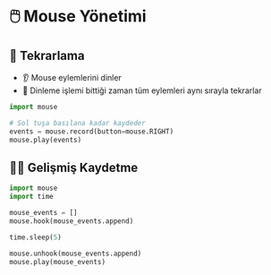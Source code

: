 # 🖱️ Mouse Yönetimi

## 🔴 Tekrarlama

* 👂 Mouse eylemlerini dinler
* 🔄 Dinleme işlemi bittiği zaman tüm eylemleri aynı sırayla tekrarlar

```python
import mouse

# Sol tuşa basılana kadar kaydeder
events = mouse.record(button=mouse.RIGHT)
mouse.play(events)
```

## 👨‍💻 Gelişmiş Kaydetme

```python
import mouse
import time

mouse_events = []
mouse.hook(mouse_events.append)

time.sleep(5)

mouse.unhook(mouse_events.append)
mouse.play(mouse_events)

```

